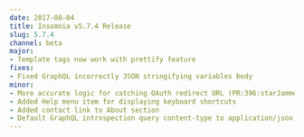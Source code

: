```yaml
---
date: 2017-08-04
title: Insomnia v5.7.4 Release
slug: 5.7.4
channel: beta
major:
- Template tags now work with prettify feature
fixes:
- Fixed GraphQL incorrectly JSON stringifying variables body
minor:
- More accurate logic for catching OAuth redirect URL (PR:396:starJammer)
- Added Help menu item for displaying keyboard shortcuts
- Added contact link to About section
- Default GraphQL introspection query content-type to application/json
---
```


